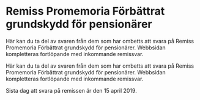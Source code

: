 # Remiss Promemoria Förbättrat grundskydd för pensionärer

Här kan du ta del av svaren från dem som har ombetts att svara på Remiss Promemoria Förbättrat grundskydd för pensionärer. Webbsidan kompletteras fortlöpande med inkommande remissvar.

Här kan du ta del av svaren från dem som har ombetts att svara på Remiss Promemoria Förbättrat grundskydd för pensionärer. Webbsidan kompletteras fortlöpande med inkommande remissvar.

Sista dag att svara på remissen är den 15 april 2019.
